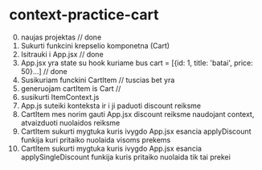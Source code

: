 # context-practice-cart

0. naujas projektas // done
1. Sukurti funkcini krepselio komponetna (Cart)
2. Isitrauki i App.jsx // done
3. App.jsx yra state su hook kuriame bus cart = [{id: 1, title: 'batai', price: 50}...] // done
4. Susikuriam funckini CartItem // tuscias bet yra
5. generuojam cartItem is Cart //
6. susikurti ItemContext.js
7. App.js suteiki konteksta ir i ji paduoti discount reiksme
8. CartItem mes norim gauti App.jsx discount reiksme naudojant context, atvaizduoti nuolaidos reiksme
9. CartItem sukurti mygtuka kuris ivygdo App.jsx esancia applyDiscount funkija
   kuri pritaiko nuolaida visoms prekems
10. CartItem sukurti mygtuka kuris ivygdo App.jsx esancia applySingleDiscount funkija
    kuris pritaiko nuolaida tik tai prekei
